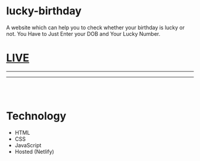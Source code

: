 # lucky-birthday
A website which can help you to check whether your birthday is lucky or not. You Have to Just Enter your DOB and Your Lucky Number.



# [LIVE](lucky-number-sakshi.netlify.app)
---



---
<br/>
<br/>

# Technology

- HTML
- CSS
- JavaScript
- Hosted (Netlify)
 
